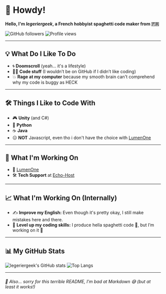 # 👋 Howdy!

**Hello, I'm _legeriergeek_, a French hobbyist spaghetti code maker from 🇫🇷**

![GitHub followers](https://img.shields.io/github/followers/legeriergeek?label=Follow&style=social)
![Profile views](https://komarev.com/ghpvc/?username=legeriergeek&color=blue)

---

## 💡 What Do I Like To Do

- 🌀 **Doomscroll** (yeah... it's a lifestyle)
- 👨‍💻 **Code stuff** (I wouldn’t be on GitHub if I didn’t like coding)
- 💥 **Rage at my computer** because my smooth brain can't comprehend why my code is buggy as HECK

---

## 🛠️ Things I Like to Code With

- 🎮 **Unity** (and C#)
- 🐍 **Python**
- ☕ **Java**
- 😑 **NOT** Javascript, even tho i don't have the choice with [LumenOne](https://github.com/lumenlabss/LumenOne)

---

## 🚧 What I'm Working On

- 🔧 [LumenOne](https://github.com/lumenlabss/LumenOne)
- 🛠️ **Tech Support** at [Echo-Host](https://echo-host.net)

---

## 📈 What I'm Working On (Internally)

- ✍️ **Improve my English:** Even though it's pretty okay, I still make mistakes here and there.
- 🧠 **Level up my coding skills:** I produce hella spaghetti code 🍝, but I’m working on it 💪

---

## 📊 My GitHub Stats

![legeriergeek's GitHub stats](https://github-readme-stats.vercel.app/api?username=legeriergeek&show_icons=true&theme=tokyonight&hide=prs)
![Top Langs](https://github-readme-stats.vercel.app/api/top-langs/?username=legeriergeek&layout=compact&theme=tokyonight)

---

###### 📝 Also... sorry for this terrible README, I’m bad at Markdown 😅 (but at least it works!)